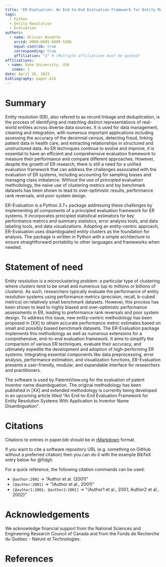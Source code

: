 ```yaml
---
title: 'ER-Evaluation: An End-to-End Evaluation Framework for Entity Resolution Systems'
tags:
  - Python
  - Entity Resolution
  - Evaluation
authors:
  - name: Olivier Binette
    orcid: 0000-0001-6009-5206
    equal-contrib: true
    corresponding: true
    affiliation: "1" # (Multiple affiliations must be quoted)
affiliations:
 - name: Duke University, USA
   index: 1
date: April 26, 2023
bibliography: paper.bib
---
```


# Summary

Entity resolution (ER), also refered to as record linkage and deduplication, is the process of identifying and matching distinct representations of real-world entities across diverse data sources. It is used for data management, cleaning and integration, with numerous important applications including assessing the accuracy of the decennial census, detecting fraud, linking patient data in health care, and extracting relationships in structured and unstructured data. As ER techniques continue to evolve and improve, it is essential to have an efficient and comprehensive evaluation framework to measure their performance and compare different approaches. However, despite the growth of ER research, there is still a need for a unified evaluation framework that can address the challenges associated with the evaluation of ER systems, including accounting for sampling biases and managing class imbalance. Without the use of principled evaluation methodology, the naive use of clustering metrics and toy benchmark datasets has been shown to lead to over-optimistic results, performance rank reversals, and poor system design.

ER-Evaluation is a Python 3.7+ package addressing these challenges by implementing all components of a principled evaluation framework for ER systems. It incorporates principled statistical estimators for key performance metrics and summary statistics, error analysis tools, and data labeling tools, and data visualizations. Adopting an entity-centric approach, ER-Evaluation uses disambiguated entity clusters as the foundation for analysis. The package is written in Python with a simple architecture to ensure straightforward portability to other languages and frameworks when needed.


# Statement of need

Entity resolution is a microclustering problem: a particular type of clustering where clusters tend to be small and numerous (up to millions or billions of clusters). As such, researchers typically evaluate the performance of entity resolution systems using performance metrics (precision, recall, b-cubed metrics) on relatively small benchmark datasets. However, this process has been shown to lead to highly biased and over-optimistic performance assessments in ER, leading to preformance rank reversals and poor system design. To address this issue, new entity-centric methodology has been proposed in [XX] to obtain accurate performance metric estimates based on small and possibly biased benchmark datasets. The ER-Evaluation package implements this methodology as well as numerous extensions for a comprehensive, end-to-end evaluation framework. It aims to simplify the comparison of various ER techniques, evaluate their accuracy, and ultimately expedite the development and adoption of high-performing ER systems. Integrating essential components like data preprocessing, error analysis, performance estimation, and visualization functions, ER-Evaluation presents a user-friendly, modular, and expandable interface for researchers and practitioners.

The software is used by PatentsView.org for the evaluation of patent inventor name disambiguation. The original methodology has been published in [XX] and extended methodology is currently being developed in an upcoming article titled "An End-to-End Evaluation Framework for Entity Resolution Systems With Application to Inventor Name Disambiguation".

# Citations

Citations to entries in paper.bib should be in
[rMarkdown](http://rmarkdown.rstudio.com/authoring_bibliographies_and_citations.html)
format.

If you want to cite a software repository URL (e.g. something on GitHub without a preferred
citation) then you can do it with the example BibTeX entry below for @fidgit.

For a quick reference, the following citation commands can be used:
- `@author:2001`  ->  "Author et al. (2001)"
- `[@author:2001]` -> "(Author et al., 2001)"
- `[@author1:2001; @author2:2001]` -> "(Author1 et al., 2001; Author2 et al., 2002)"

# Acknowledgements

We acknowledge financial support from the National Sciences and Engineering Research Council of Canada and from the Fonds de Recherche du Québec - Nature et Technologies.

# References
